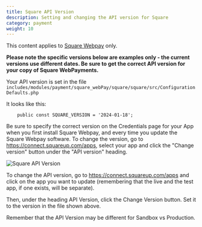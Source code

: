 ```yaml
---
title: Square API Version
description: Setting and changing the API version for Square 
category: payment
weight: 10
---
```


This content applies to [Square Webpay](/user/payment/square/) only.

**Please note the specific versions below are examples only - the current versions use different dates.  Be sure to get the correct API version for your copy of Square WebPayments.**

Your API version is set in the file 
`includes/modules/payment/square_webPay/square/square/src/ConfigurationDefaults.php`

It looks like this:
```
    public const SQUARE_VERSION = '2024-01-18';
``` 

Be sure to specify the correct version on the Credentials page for your App when you first install Square Webpay, and every time you update the Square Webpay software.  To change the version, go to https://connect.squareup.com/apps, select your app and click the "Change version" button under the "API version" heading.

![Square API Version](/images/square_api_version.png)

To change the API version, go to https://connect.squareup.com/apps and click on the app you want to update (remembering that the live and the test app, if one exists, will be separate).

Then, under the heading API Version, click the Change Version button. Set it to the version in the file shown above.  

Remember that the API Version may be different for Sandbox vs Production. 


